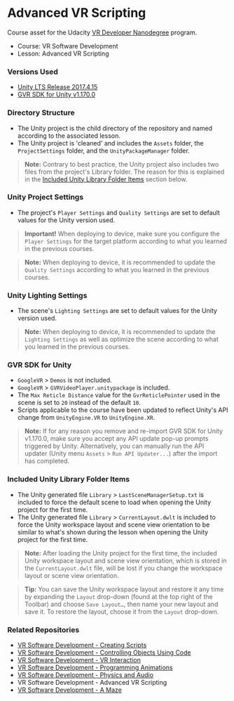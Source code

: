 # Advanced VR Scripting
Course asset for the Udacity [VR Developer Nanodegree](http://udacity.com/vr) program.

- Course: VR Software Development
- Lesson: Advanced VR Scripting


### Versions Used
- [Unity LTS Release 2017.4.15](https://unity3d.com/unity/qa/lts-releases?version=2017.4)
- [GVR SDK for Unity v1.170.0](https://github.com/googlevr/gvr-unity-sdk/releases/tag/v1.170.0)


### Directory Structure
- The Unity project is the child directory of the repository and named according to the associated lesson.
- The Unity project is 'cleaned' and includes the `Assets` folder, the `ProjectSettings` folder, and the `UnityPackageManager` folder.

>**Note:** Contrary to best practice, the Unity project also includes two files from the project's Library folder. The reason for this is explained in the [Included Unity Library Folder Items](#included-unity-library-folder-items) section below.


### Unity Project Settings
- The project's `Player Settings` and `Quality Settings` are set to default values for the Unity version used.

>**Important!** When deploying to device, make sure you configure the `Player Settings` for the target platform according to what you learned in the previous courses.

>**Note:** When deploying to device, it is recommended to update the `Quality Settings` according to what you learned in the previous courses.


### Unity Lighting Settings
- The scene's `Lighting Settings` are set to default values for the Unity version used.

>**Note:** When deploying to device, it is recommended to update the `Lighting Settings` as well as optimize the scene according to what you learned in the previous courses.


### GVR SDK for Unity
- `GoogleVR` > `Demos` is not included.
- `GoogleVR` > `GVRVideoPlayer.unitypackage` is included.
- The `Max Reticle Distance` value for the `GvrReticlePointer` used in the scene is set to `20` instead of the default `10`.
- Scripts applicable to the course have been updated to reflect Unity's API change from `UnityEngine.VR` to `UnityEngine.XR`.

>**Note:** If for any reason you remove and re-import GVR SDK for Unity v1.170.0, make sure you accept any API update pop-up prompts triggered by Unity. Alternatively, you can manually run the API updater (Unity menu `Assets` > `Run API Updater...`) after the import has completed.


### Included Unity Library Folder Items
- The Unity generated file `Library` > `LastSceneManagerSetup.txt` is included to force the default scene to load when opening the Unity project for the first time.
- The Unity generated file `Library` > `CurrentLayout.dwlt` is included to force the Unity workspace layout and scene view orientation to be similar to what's shown during the lesson when opening the Unity project for the first time.

>**Note:** After loading the Unity project for the first time, the included Unity workspace layout and scene view orientation, which is stored in the `CurrentLayout.dwlt` file, will be lost if you change the workspace layout or scene view orientation.

> **Tip:** You can save the Unity workspace layout and restore it any time by expanding the `Layout` drop-down (found at the top right of the Toolbar) and choose `Save Layout…`, then name your new layout and save it. To restore the layout, choose it from the `Layout` drop-down.


### Related Repositories
- [VR Software Development - Creating Scripts](https://github.com/udacity/VR-Software-Development_Creating-Scripts/releases)
- [VR Software Development - Controlling Objects Using Code](https://github.com/udacity/VR-Software-Development_Controlling-Objects-Using-Code/releases)
- [VR Software Development - VR Interaction](https://github.com/udacity/VR-Software-Development_VR-Interaction/releases)
- [VR Software Development - Programming Animations](https://github.com/udacity/VR-Software-Development_Programming-Animations/releases)
- [VR Software Development - Physics and Audio](https://github.com/udacity/VR-Software-Development_Physics-and-Audio/releases)
- VR Software Development - Advanced VR Scripting
- [VR Software Development - A Maze](https://github.com/udacity/VR-Software-Development_A-Maze/releases)
